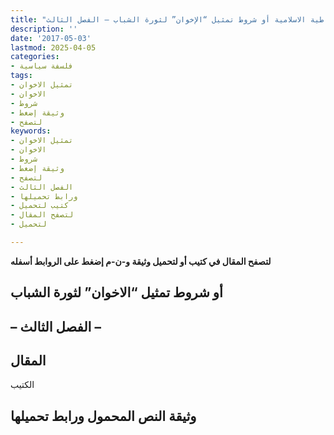 ```yaml
---
title: "الديمقراطية الاسلامية أو شروط تمثيل “الإخوان” لثورة الشباب – الفصل الثالث"
description: ''
date: '2017-05-03'
lastmod: 2025-04-05
categories:
- فلسفة سياسية
tags:
- تمثيل الاخوان
- الاخوان
- شروط
- وثيقة إضغط
- لتصفح
keywords:
- تمثيل الاخوان
- الاخوان
- شروط
- وثيقة إضغط
- لتصفح
- الفصل الثالث
- ورابط تحميلها
- كتيب لتحميل
- لتصفح المقال
- لتحميل

---
```

**لتصفح المقال في كتيب أو لتحميل وثيقة و-ن-م إضغط على الروابط أسفله**

## **أو شروط تمثيل “الاخوان” لثورة الشباب**

## **– الفصل الثالث –**

## المقال

الكتيب

## وثيقة النص المحمول ورابط تحميلها

###
